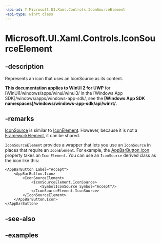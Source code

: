 ```yaml
---
-api-id: T:Microsoft.UI.Xaml.Controls.IconSourceElement
-api-type: winrt class
---
```


<!-- Class syntax.
public class IconSourceElement : IconElement, IconElement
-->

# Microsoft.UI.Xaml.Controls.IconSourceElement

## -description

Represents an icon that uses an IconSource as its content.

**This documentation applies to WinUI 2 for UWP** for [WinUI]/windows/apps/winui/winui3/ in the [Windows App SDK]/windows/apps/windows-app-sdk/, see the **[Windows App SDK namespaces]/windows/windows-app-sdk/api/winrt/**.

## -remarks

[IconSource](iconsource.md) is similar to [IconElement](iconelement.md). However, because it is not a [FrameworkElement](/windows/winui/api/microsoft.ui.xaml.frameworkelement), it can be shared.

`IconSourceElement` provides a wrapper that lets you use an `IconSource` in places that require an `IconElement`. For example, the [AppBarButton.Icon](appbarbutton_icon.md) property takes an `IconElement`. You can use an `IconSource` derived class as the icon like this:

```xaml
<AppBarButton Label="Accept">
    <AppBarButton.Icon>
        <IconSourceElement>
            <IconSourceElement.IconSource>
                <SymbolIconSource Symbol="Accept"/>
            </IconSourceElement.IconSource>
        </IconSourceElement>
    </AppBarButton.Icon>
</AppBarButton>
```

## -see-also

## -examples

